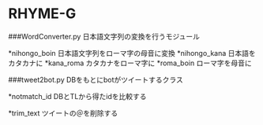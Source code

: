 ﻿# RHYME-G

###WordConverter.py
日本語文字列の変換を行うモジュール

*nihongo_boin
日本語文字列をローマ字の母音に変換
*nihongo_kana
日本語をカタカナに
*kana_roma
カタカナをローマ字に
*roma_boin
ローマ字を母音に

###tweet2bot.py
DBをもとにbotがツイートするクラス

*notmatch_id
DBとTLから得たidを比較する

*trim_text
ツイートの＠を削除する